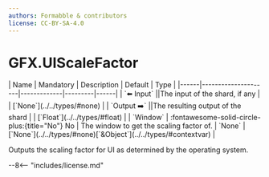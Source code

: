 ```yaml
---
authors: Formabble & contributors
license: CC-BY-SA-4.0
---
```



# GFX.UIScaleFactor

<div class="sh-parameters" markdown="1">
| Name | Mandatory | Description | Default | Type |
|------|---------------------|-------------|---------|------|
| `⬅️ Input` ||The input of the shard, if any | | [`None`](../../types/#none) |
| `Output ➡️` ||The resulting output of the shard | | [`Float`](../../types/#float) |
| `Window` | :fontawesome-solid-circle-plus:{title="No"} No  | The window to get the scaling factor of. | `None` | [`None`](../../types/#none)[`&Object`](../../types/#contextvar) |

</div>

Outputs the scaling factor for UI as determined by the operating system.

--8<-- "includes/license.md"

